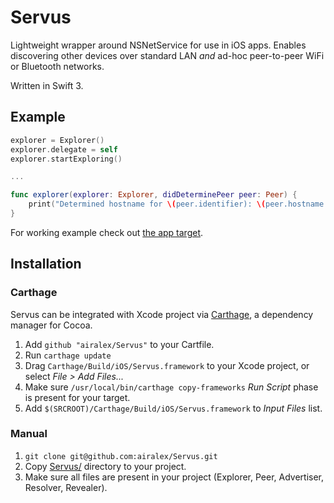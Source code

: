# Servus
Lightweight wrapper around NSNetService for use in iOS apps.
Enables discovering other devices over standard LAN _and_ ad-hoc peer-to-peer WiFi or Bluetooth networks.

Written in Swift 3.

## Example
```Swift
explorer = Explorer()
explorer.delegate = self
explorer.startExploring()

...

func explorer(explorer: Explorer, didDeterminePeer peer: Peer) {
    print("Determined hostname for \(peer.identifier): \(peer.hostname!)")
}
```

For working example check out [the app target](https://github.com/airalex/Servus/blob/master/ServusExample/AppDelegate.swift). 

## Installation

### Carthage

Servus can be integrated with Xcode project via [Carthage](https://github.com/Carthage/Carthage), a dependency manager for Cocoa. 

1. Add ```github "airalex/Servus"``` to your Cartfile.
1. Run `carthage update`
1. Drag `Carthage/Build/iOS/Servus.framework` to your Xcode project, or select _File > Add Files..._
1. Make sure `/usr/local/bin/carthage copy-frameworks` _Run Script_ phase is present for your target.
1. Add `$(SRCROOT)/Carthage/Build/iOS/Servus.framework` to _Input Files_ list.

### Manual

1. `git clone git@github.com:airalex/Servus.git`
1. Copy [Servus/](Servus/) directory to your project.
1. Make sure all files are present in your project (Explorer, Peer, Advertiser, Resolver, Revealer).
